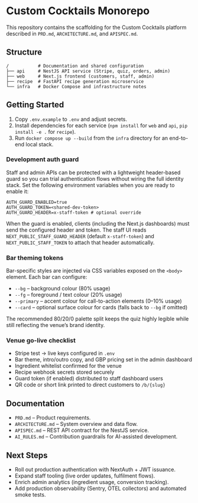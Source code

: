 # Custom Cocktails Monorepo

This repository contains the scaffolding for the Custom Cocktails platform described in `PRD.md`, `ARCHITECTURE.md`, and `APISPEC.md`.

## Structure
```
/           # Documentation and shared configuration
├── api     # NestJS API service (Stripe, quiz, orders, admin)
├── web     # Next.js frontend (customers, staff, admin)
├── recipe  # FastAPI recipe generation microservice
└── infra   # Docker Compose and infrastructure notes
```

## Getting Started
1. Copy `.env.example` to `.env` and adjust secrets.
2. Install dependencies for each service (`npm install` for `web` and `api`, `pip install -e .` for `recipe`).
3. Run `docker compose up --build` from the `infra` directory for an end-to-end local stack.

### Development auth guard
Staff and admin APIs can be protected with a lightweight header-based guard so you can trial authentication flows without wiring the full identity stack. Set the following environment variables when you are ready to enable it:

```
AUTH_GUARD_ENABLED=true
AUTH_GUARD_TOKEN=<shared-dev-token>
AUTH_GUARD_HEADER=x-staff-token # optional override
```

When the guard is enabled, clients (including the Next.js dashboards) must send the configured header and token. The staff UI reads `NEXT_PUBLIC_STAFF_GUARD_HEADER` (default `x-staff-token`) and `NEXT_PUBLIC_STAFF_TOKEN` to attach that header automatically.

### Bar theming tokens
Bar-specific styles are injected via CSS variables exposed on the `<body>` element. Each bar can configure:

- `--bg` – background colour (80% usage)
- `--fg` – foreground / text colour (20% usage)
- `--primary` – accent colour for call-to-action elements (0–10% usage)
- `--card` – optional surface colour for cards (falls back to `--bg` if omitted)

The recommended 80/20/0 palette split keeps the quiz highly legible while still reflecting the venue’s brand identity.

### Venue go-live checklist
- Stripe test → live keys configured in `.env`
- Bar theme, intro/outro copy, and GBP pricing set in the admin dashboard
- Ingredient whitelist confirmed for the venue
- Recipe webhook secrets stored securely
- Guard token (if enabled) distributed to staff dashboard users
- QR code or short link printed to direct customers to `/b/{slug}`

## Documentation
- `PRD.md` – Product requirements.
- `ARCHITECTURE.md` – System overview and data flow.
- `APISPEC.md` – REST API contract for the NestJS service.
- `AI_RULES.md` – Contribution guardrails for AI-assisted development.

## Next Steps
- Roll out production authentication with NextAuth + JWT issuance.
- Expand staff tooling (live order updates, fulfilment flows).
- Enrich admin analytics (ingredient usage, conversion tracking).
- Add production observability (Sentry, OTEL collectors) and automated smoke tests.
